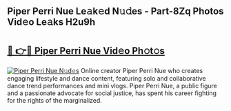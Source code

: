 ## Piper Perri Nue Le𝚊k𝚎d N𝚞𝚍es - Part-8Zq Photos Vid𝚎o Le𝚊ks H2u9h

# <h2><a href="http://fb2nv8.evod.top/?m=Piper+Perri+Nue">🔗 👉🔴 Piper Perri Nue Vid𝚎o Ph𝚘t𝚘s</a></h2>

[![Piper Perri Nue N𝚞d𝚎s](https://i.imgur.com/8V9OHl7.gif)](http://fb2nv8.evod.top/?m=Piper+Perri+Nue)
Online creator Piper Perri Nue who creates engaging lifestyle and dance content, featuring solo and collaborative dance trend performances and mini vlogs. Piper Perri Nue, a public figure and a passionate advocate for social justice, has spent his career fighting for the rights of the marginalized. 
